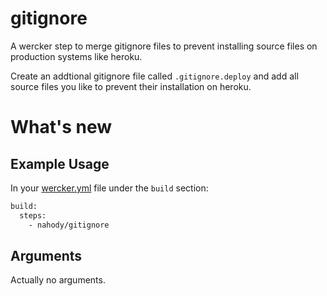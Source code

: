 # gitignore

A wercker step to merge gitignore files to prevent installing source files on production systems like heroku. 

Create an addtional gitignore file called `.gitignore.deploy` and add all source files you like to prevent their installation on heroku.

# What's new


## Example Usage

In your [wercker.yml](http://devcenter.wercker.com/articles/werckeryml/) file under the `build` section: 

``` bash
build:
  steps:
    - nahody/gitignore
```

## Arguments

Actually no arguments.
